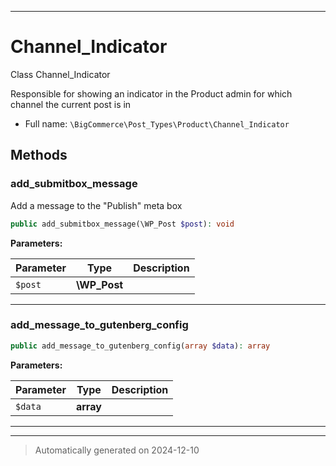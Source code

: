 ***

# Channel_Indicator

Class Channel_Indicator

Responsible for showing an indicator in the Product admin
for which channel the current post is in

* Full name: `\BigCommerce\Post_Types\Product\Channel_Indicator`




## Methods


### add_submitbox_message

Add a message to the "Publish" meta box

```php
public add_submitbox_message(\WP_Post $post): void
```








**Parameters:**

| Parameter | Type | Description |
|-----------|------|-------------|
| `$post` | **\WP_Post** |  |





***

### add_message_to_gutenberg_config



```php
public add_message_to_gutenberg_config(array $data): array
```








**Parameters:**

| Parameter | Type | Description |
|-----------|------|-------------|
| `$data` | **array** |  |





***


***
> Automatically generated on 2024-12-10
